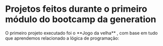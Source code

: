 # Projetos feitos durante o primeiro módulo do bootcamp da generation <br/>

<p> O primeiro projeto executado foi o **Jogo da velha** , com  base em tudo que aprendemos relacionado a lógica de programação:

